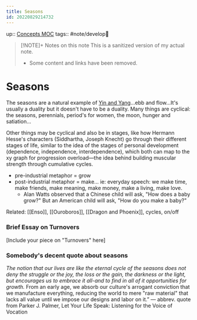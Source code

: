```yaml
---
title: Seasons
id: 20220829214732
---
```

up:: [Concepts MOC]([[20220923162736]])
tags:: #note/develop🍃 

> [!NOTE]+ Notes on this note
> This is a sanitized version of my actual note. 
> - Some content and links have been removed.

# Seasons
The seasons are a natural example of [Yin and Yang]([[20220505010104]])...ebb and flow...It's usually a duality but it doesn't have to be a duality. Many things are cyclical: the seasons, perennials, period's for women, the moon, hunger and satiation...

Other things may be cyclical and also be in stages, like how Hermann Hesse's characters (Siddhartha, Joseph Knecht) go through their different stages of life, similar to the idea of the stages of personal development (dependence, independence, interdependence), which both can map to the xy graph for progression overload—the idea behind building muscular strength through cumulative cycles. 
- pre-industrial metaphor = grow
- post-industrial metaphor = make... ie: everyday speech: we make time, make friends, make meaning, make money, make a living, make love.
    - Alan Watts observed that a Chinese child will ask, "How does a baby grow?" But an American child will ask, "How do you make a baby?"

Related: [[Enso]], [[Ouroboros]], [[Dragon and Phoenix]], cycles, on/off

### Brief Essay on Turnovers
[Include your piece on "Turnovers" here]

### Somebody's decent quote about seasons
 *The notion that our lives are like the eternal cycle of the seasons does not deny the struggle or the joy, the loss or the gain, the darkness or the light, but encourages us to embrace it all-and to find in all of it opportunities for growth.*
From an early age, we absorb our culture's arrogant conviction that we manufacture everything, reducing the world to mere "raw material" that lacks all value until we impose our designs and labor on it.”
― abbrev. quote from Parker J. Palmer, Let Your Life Speak: Listening for the Voice of Vocation
